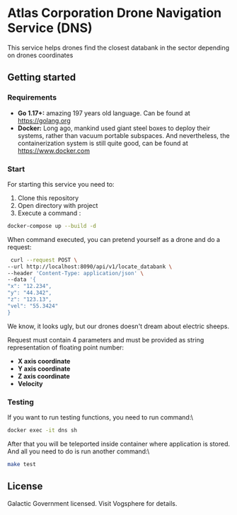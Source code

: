 # Atlas Corporation Drone Navigation Service (DNS)

This service helps drones find the closest databank in the sector depending on drones coordinates

## Getting started
### Requirements

- **Go 1.17+:** amazing 197 years old language. Can be found at https://golang.org
- **Docker:** Long ago, mankind used giant steel boxes to deploy their systems, rather than 
vacuum portable subspaces. And nevertheless, the containerization system is still quite good, can be found at https://www.docker.com

### Start

For starting this service you need to:
1) Clone this repository
2) Open directory with project
3) Execute a command :
```sh
docker-compose up --build -d
```

When command executed, you can pretend yourself as a drone and do a request:


```sh
 curl --request POST \
--url http://localhost:8090/api/v1/locate_databank \
--header 'Content-Type: application/json' \
--data '{
"x": "12.234",
"y": "44.342",
"z": "123.13",
"vel": "55.3424"
}
```
We know, it looks ugly, but our drones doesn't dream about electric sheeps.

Request must contain 4 parameters and must be provided as string representation of floating point number:
- **X axis coordinate** 
- **Y axis coordinate** 
- **Z axis coordinate** 
- **Velocity**

### Testing

If you want to run testing functions, you need to run command:\
```sh
docker exec -it dns sh 
```

After that you will be teleported inside container where application is stored.
And all you need to do is run another command:\
```sh
make test
```

## License

Galactic Government licensed. Visit Vogsphere for details.
